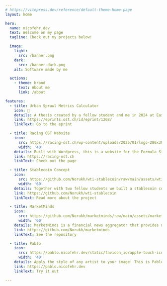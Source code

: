 ```yaml
---
# https://vitepress.dev/reference/default-theme-home-page
layout: home

hero:
  name: nicofehr.dev
  text: Welcome on my page
  tagline: Check out my projects below!

  image: 
    light:
      src: /banner.png
    dark:
      src: /banner-dark.png
    alt: Software made by me

  actions:
    - theme: brand
      text: About me
      link: /about

features:
  - title: Urban Sprawl Metrics Calculator
    icon: 📘
    details: A thesis created by a fellow student and me in 2024 at Eastern Switzerland University of Applied Sciences.
    link: https://eprints.ost.ch/id/eprint/1268/
    linkText: Go to the eprint

  - title: Racing OST Website
    icon:
      src: https://racing-ost.ch/wp-content/uploads/2025/01/logo-286x300.png
      width: '40'
    details: Built with Wordpress, this is a website for the Formula Student team at Eastern Switzerland University of Applied Sciences.
    link: https://racing-ost.ch
    linkText: Check out the page  

  - title: Stablecoin Concept
    icon:
      src: https://github.com/Norukh/wti-stablecoin/raw/main/assets/wtist-no-bg.png
      width: '60'
    details: Together with two fellow students we built a stablecoin concept using Solidity for the WTI oil price on the Arbitrum L2 Blockchain based on Ethereum.
    link: https://github.com/Norukh/wti-stablecoin
    linkText: Read more about the project

  - title: MarketMinds
    icon:
      src: https://github.com/Norukh/marketminds/raw/main/assets/marketminds-logo-transparent.png
      width: '60'
    details: MarketMinds is a financial news aggregator that provides news from various selected sources. AI does sentiment analysis and tags articles with named entity recognition.
    link: https://github.com/Norukh/marketminds
    linkText: See the repository

  - title: Pablo
    icon: 
      src: https://pablo.nicofehr.dev/static/favicon_io/apple-touch-icon.png
      width: '40'
    details: Apply the style of any artist to your image! This is Pablo the AI artist that can apply any artists style to your image.
    link: https://pablo.nicofehr.dev
    linkText: Try it out

---
```


